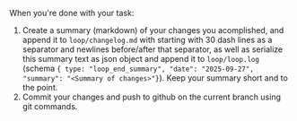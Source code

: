 
When you're done with your task:
1. Create a summary (markdown) of your changes you acomplished, and append it to `loop/changelog.md` with starting with 30 dash lines as a separator and newlines before/after that separator, as well as serialize this summary text as json object and append it to `loop/loop.log` (schema `{ type: "loop_end_summary", "date": "2025-09-27", "summary": "<Summary of changes>"}`). Keep your summary short and to the point.
2. Commit your changes and push to github on the current branch using git commands.
